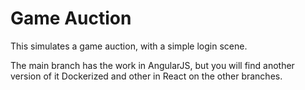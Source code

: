 # Game Auction

This simulates a game auction, with a simple login scene.

The main branch has the work in AngularJS, but you will find another version of it Dockerized and other in React on the other branches.
